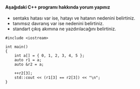 #### Aşağıdaki C++ programı hakkında yorum yapınız

+ sentaks hatası var ise, hatayı ve hatanın nedenini belirtiniz.
+ tanımsız davranış var ise nedenini belirtiniz.
+ standart çıkış akımına ne yazdırılacağını belirtiniz.


```
#include <iostream>

int main()
{
	int a[] = { 0, 1, 2, 3, 4, 5 };
	auto r1 = a;
	auto &r2 = a;

	++r2[3];
	std::cout << (r1[3] == r2[3]) << "\n";
}
```
